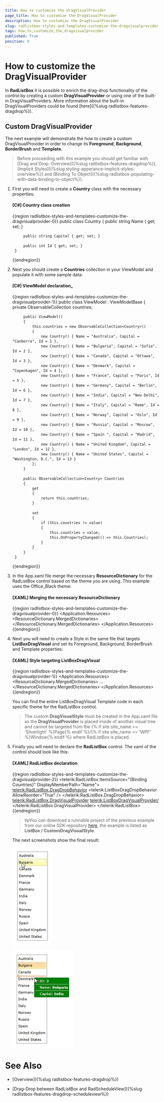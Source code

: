 ```yaml
---
title: How to customize the DragVisualProvider
page_title: How to customize the DragVisualProvider
description: How to customize the DragVisualProvider
slug: radlistbox-styles-and-templates-customize-the-dragvisualprovider
tags: how,to,customize,the,dragvisualprovider
published: True
position: 0
---
```


# How to customize the DragVisualProvider

In __RadListBox__ it is possible to enrich the drag-drop functionality of the control by creating a custom __DragVisualProvider__ or using one of the built-in DragVisualProviders. More information about the built-in DragVisualProviders could be found [here]({%slug radlistbox-features-dragdrop%}).     

## Custom DragVisualProvider

The next example will demonstrate the how to create a custom DragVisualProvider in order to change its __Foreground__, __Background__, __BorderBrush__ and __Template__.

>Before proceeding with this example you should get familiar with [Drag and Drop: Overview]({%slug radlistbox-features-dragdrop%}), [Implicit Styles]({%slug styling-apperance-implicit-styles-overview%}) and [Binding To Object]({%slug radlistbox-populating-with-data-binding-to-object%}).          

1. First you will need to create a __Country__ class with the necessary properties:            

	#### __[C#]  Country class creation__

	{{region radlistbox-styles-and-templates-customize-the-dragvisualprovider-0}}
		public class Country
		{
			public string Name { get; set; }
		
			public string Capital { get; set; }
		
			public int Id { get; set; }
		} 
	{{endregion}}

2. Next you should create a __Countries__ collection in your ViewModel and populate it with some sample data:            

	#### __[C#]  ViewModel declaration___

	{{region radlistbox-styles-and-templates-customize-the-dragvisualprovider-1}}
		public class ViewModel : ViewModelBase
		{
			private ObservableCollection<Country> countries;
		
			public ViewModel()
			{
				this.countries = new ObservableCollection<Country>()
				{
					new Country() { Name = "Australia", Capital = "Canberra", Id = 1 },
					new Country() { Name = "Bulgaria", Capital = "Sofia", Id = 2 },
					new Country() { Name = "Canada", Capital = "Ottawa", Id = 3 },
					new Country() { Name = "Denmark", Capital = "Copenhagen", Id = 4 },
					new Country() { Name = "France", Capital = "Paris", Id = 5 },
					new Country() { Name = "Germany", Capital = "Berlin", Id = 6 },
					new Country() { Name = "India", Capital = "New Delhi", Id = 7 },
					new Country() { Name = "Italy", Capital = "Rome", Id = 8 },
					new Country() { Name = "Norway", Capital = "Oslo", Id = 9 },
					new Country() { Name = "Russia", Capital = "Moscow", Id = 10 },
					new Country() { Name = "Spain ", Capital = "Madrid", Id = 11 },
					new Country() { Name = "United Kingdom", Capital = "London", Id = 12 },
					new Country() { Name = "United States", Capital = "Washington, D.C.", Id = 13 }
				};
			}
		
			public ObservableCollection<Country> Countries
			{
				get
				{
					return this.countries;
				}
		
				set
				{
					if (this.countries != value)
					{
						this.countries = value;
						this.OnPropertyChanged(() => this.Countries);
					}
				}
			}
		}
	{{endregion}}

3. In the App.xaml file merge the necessary __ResourceDictionary__ for the RadListBox control based on the theme you are using. This example uses the Office_Black theme:            

	#### __[XAML]  Merging the necessary ResourceDictionary__

	{{region radlistbox-styles-and-templates-customize-the-dragvisualprovider-0}}
		<Application.Resources>
			<ResourceDictionary>
				<ResourceDictionary.MergedDictionaries>
					<ResourceDictionary Source="/Telerik.Windows.Themes.Office_Black;component/Themes/System.Windows.xaml"/>
					<ResourceDictionary Source="/Telerik.Windows.Themes.Office_Black;component/Themes/Telerik.Windows.Controls.xaml"/>
				</ResourceDictionary.MergedDictionaries>
			</ResourceDictionary>
		</Application.Resources>
	{{endregion}}

4. Next you will need to create a Style in the same file that targets __ListBoxDragVisual__ and set its Foreground, Background, BorderBrush and Template properties:           

	#### __[XAML]  Style targeting ListBoxDragVisual__

	{{region radlistbox-styles-and-templates-customize-the-dragvisualprovider-1}}
		<Application.Resources>
			<ResourceDictionary>
				<ResourceDictionary.MergedDictionaries>
					...
				</ResourceDictionary.MergedDictionaries>
				<Style TargetType="telerikDragDrop:ListBoxDragVisual" BasedOn="{StaticResource DragVisualStyle}">
					<Setter Property="Foreground" Value="White"/>
					<Setter Property="BorderBrush" Value="DarkGreen"/>
					<Setter Property="Background" Value="Green"/>
					<Setter Property="Template">
						<Setter.Value>
							<ControlTemplate TargetType="telerikDragDrop:DragVisual">
								<Grid>
									<VisualStateManager.VisualStateGroups>
										...
									</VisualStateManager.VisualStateGroups>
									...
									<Border Margin="0 0 4 4" Padding="{TemplateBinding BorderThickness}">
										<Grid Margin="2, 0, 2, 0">
											...
											<Grid.RowDefinitions>
												<RowDefinition Height="20"/>
												<RowDefinition Height="Auto"/>
												<RowDefinition Height="20"/>
												<RowDefinition Height="Auto"/>
												<RowDefinition Height="20"/>
											</Grid.RowDefinitions>
											...
											<StackPanel Orientation="Horizontal" Margin="15, 0, 0, 0" Grid.Row="0" VerticalAlignment="Center">
												<TextBlock Text="ID: "/>
												<TextBlock Text="{Binding Content.Id, RelativeSource={RelativeSource TemplatedParent}}"
													FontWeight="Bold"/>
											</StackPanel>
											<Border Background="White" Height="1" Grid.Row="1"/>
											<StackPanel Orientation="Horizontal" Margin="15, 0, 0, 0" Grid.Row="2" VerticalAlignment="Center">
												<TextBlock Text="Name: "/>
												<TextBlock Text="{Binding Content.Name, RelativeSource={RelativeSource TemplatedParent}}"
													FontWeight="Bold"/>
											</StackPanel>
											<Border Background="White" Height="1" Grid.Row="3"/>
											<StackPanel Orientation="Horizontal" Margin="15, 0, 0, 0" Grid.Row="4" VerticalAlignment="Center">
												<TextBlock Text="Capital: "/>
												<TextBlock Text="{Binding Content.Capital, RelativeSource={RelativeSource TemplatedParent}}"
													FontWeight="Bold"/>
											</StackPanel>
										</Grid>
							</ControlTemplate>
						</Setter.Value>
					</Setter>
				</Style>
			</ResourceDictionary>
		</Application.Resources>
	{{endregion}}

	You can find the entire ListBoxDragVisual Template code in each specific theme for the RadListBox control.            

	>The custom __DragVisualStyle__ must be created in the App.xaml file as the __DragVisualProvider__ is placed inside of another visual tree and cannot be targeted from the {% if site.site_name == 'Silverlight' %}Page{% endif %}/{% if site.site_name == 'WPF' %}Window{% endif %} where RadListBox is placed.              

5. Finally you will need to declare the __RadListBox__ control. The xaml of the control should look like this:            

	#### __[XAML]  RadListBox declaration__

	{{region radlistbox-styles-and-templates-customize-the-dragvisualprovider-2}}
		<telerik:RadListBox ItemsSource="{Binding Countries}" 
							DisplayMemberPath="Name">
			<telerik:RadListBox.DragDropBehavior>
				<telerik:ListBoxDragDropBehavior AllowReorder="True" />
			</telerik:RadListBox.DragDropBehavior>
			<telerik:RadListBox.DragVisualProvider>
				<telerik:ListBoxDragVisualProvider/>
			</telerik:RadListBox.DragVisualProvider>
		</telerik:RadListBox>
	{{endregion}}

	>tipYou can download a runnable project of the previous example from our online SDK repository [here](https://github.com/telerik/xaml-sdk), the example is listed as __ListBox / CustomDragVisualStyle__.          

	The next screenshots show the final result:

	![radlistbox-styles-and-templates-customize-the-dragvisualprovider-1](images/radlistbox-styles-and-templates-customize-the-dragvisualprovider-1.jpg)

	![radlistbox-styles-and-templates-customize-the-dragvisualprovider-2](images/radlistbox-styles-and-templates-customize-the-dragvisualprovider-2.jpg)

# See Also

 * [Overview]({%slug radlistbox-features-dragdrop%})

 * [Drag-Drop between RadListBox and RadScheduleView]({%slug radlistbox-features-dragdrop-scheduleview%})

